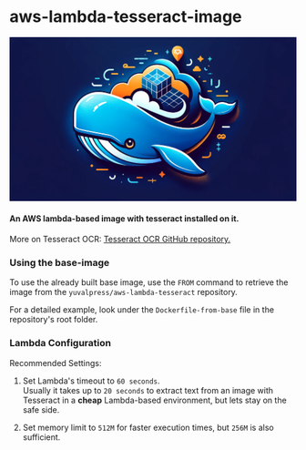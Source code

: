 # aws-lambda-tesseract-image
<img src="images/GitHub-logo.png"></img></br>

#### An AWS lambda-based image with tesseract installed on it. </br> 
More on Tesseract OCR: <a href=https://github.com/tesseract-ocr/tesseract>Tesseract OCR GitHub repository.</a>

### Using the base-image

To use the already built base image, use the `FROM` command to retrieve the image from the `yuvalpress/aws-lambda-tesseract`  repository.

For a detailed example, look under the `Dockerfile-from-base` file in the repository's root folder.

### Lambda Configuration
Recommended Settings:
1. Set Lambda's timeout to `60 seconds`. </br>
Usually it takes up to `20 seconds` to extract text from an image with Tesseract in a **cheap** Lambda-based environment, but lets stay on the safe side.

2. Set memory limit to `512M` for faster execution times, but `256M` is also sufficient.
